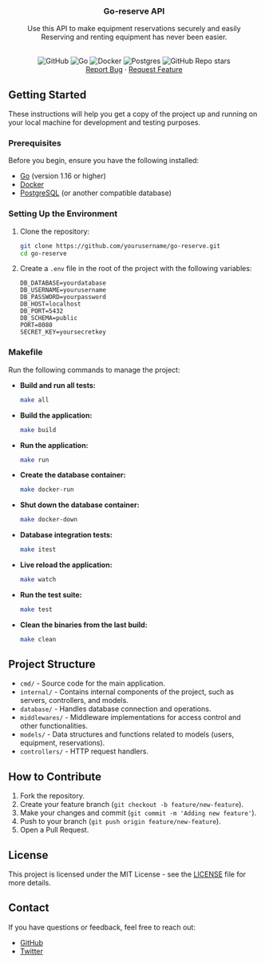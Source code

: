 
<div>
    <h3 align="center">Go-reserve API</h3>
    <p align="center">Use this API to make equipment reservations securely and easily <br /> 
    Reserving and renting equipment has never been easier.
    </p>
    <p align="center">    
    <br />
    <img src="https://img.shields.io/badge/github-%23121011.svg?style=for-the-badge&logo=github&logoColor=white" alt="GitHub" />
    <img src="https://img.shields.io/badge/go-%2300ADD8.svg?style=for-the-badge&logo=go&logoColor=white" alt="Go" />
    <img src="https://img.shields.io/badge/docker-%230db7ed.svg?style=for-the-badge&logo=docker&logoColor=white" alt="Docker" />
    <img src="https://img.shields.io/badge/postgres-%23316192.svg?style=for-the-badge&logo=postgresql&logoColor=white" alt="Postgres" />
    <img src="https://img.shields.io/github/stars/abneribeiroo/go-reserve" alt="GitHub Repo stars" />
    <br />
    <a href="https://github.com/abneribeiroo/go-reserve/issues/new?labels=bug&template=bug-report---.md">Report Bug</a>
    ·
    <a href="https://github.com/abneribeiroo/go-reserve/issues/new?labels=enhancement&template=feature-request---.md">Request Feature</a>
    </p>
</div>




## Getting Started

These instructions will help you get a copy of the project up and running on your local machine for development and testing purposes.

### Prerequisites

Before you begin, ensure you have the following installed:

- [Go](https://golang.org/doc/install/source) (version 1.16 or higher)
- [Docker](https://docs.docker.com/get-docker/)
- [PostgreSQL](https://www.postgresql.org/download/) (or another compatible database)

### Setting Up the Environment

1. Clone the repository:
    ```bash
    git clone https://github.com/yourusername/go-reserve.git
    cd go-reserve
    ```

2. Create a `.env` file in the root of the project with the following variables:
    ```env
    DB_DATABASE=yourdatabase
    DB_USERNAME=yourusername
    DB_PASSWORD=yourpassword
    DB_HOST=localhost
    DB_PORT=5432
    DB_SCHEMA=public
    PORT=8080
    SECRET_KEY=yoursecretkey
    ```

### Makefile

Run the following commands to manage the project:

- **Build and run all tests:**
    ```bash
    make all
    ```

- **Build the application:**
    ```bash
    make build
    ```

- **Run the application:**
    ```bash
    make run
    ```

- **Create the database container:**
    ```bash
    make docker-run
    ```

- **Shut down the database container:**
    ```bash
    make docker-down
    ```

- **Database integration tests:**
    ```bash
    make itest
    ```

- **Live reload the application:**
    ```bash
    make watch
    ```

- **Run the test suite:**
    ```bash
    make test
    ```

- **Clean the binaries from the last build:**
    ```bash
    make clean
    ```

## Project Structure

- `cmd/` - Source code for the main application.
- `internal/` - Contains internal components of the project, such as servers, controllers, and models.
- `database/` - Handles database connection and operations.
- `middlewares/` - Middleware implementations for access control and other functionalities.
- `models/` - Data structures and functions related to models (users, equipment, reservations).
- `controllers/` - HTTP request handlers.

## How to Contribute

1. Fork the repository.
2. Create your feature branch (`git checkout -b feature/new-feature`).
3. Make your changes and commit (`git commit -m 'Adding new feature'`).
4. Push to your branch (`git push origin feature/new-feature`).
5. Open a Pull Request.

## License

This project is licensed under the MIT License - see the [LICENSE](LICENSE) file for more details.

## Contact

If you have questions or feedback, feel free to reach out:

- [GitHub](https://github.com/abneribeiroo)
- [Twitter](https://x.com/heisptol)

